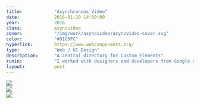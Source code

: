 ```yaml
---
title:            "Asynchronous Video"
date:             2016-01-10 14:00:00
year:             2016
class:            asyncvideo
cover:            "/img/work/asyncvideo/asyncvideo-cover.svg"
color:            "#D1C6FC"
hyperlink:        https://www.webcomponents.org/
type:             "Web / UI Design"
description:      "A central directory for Custom Elements"
runin:            "I worked with designers and developers from Google and AQ to create this central directory of web components. With this platform, our goal was to make web components more comprehensive to developers who weren't familiar with them while supporting and nurturing the community of developers that were already on board."
layout:           post
---
```


<div class="post-content-grid">
  <div class="post-content-column column-2">
    <img class="post-content-screen desktop" src="{{ site.baseurl }}/img/work/asyncvideo/webcomponents-home.png" />
  </div>
  <div class="post-content-column column-3">
    <img class="post-content-screen iphone" src="{{ site.baseurl }}/img/work/asyncvideo/webcomponents-repo-mobile.png" />
  </div>
</div>

<img class="post-content-styleguide lazyload" src="{{ site.baseurl }}/img/work/asyncvideo/webcomponents-cards.png" />
